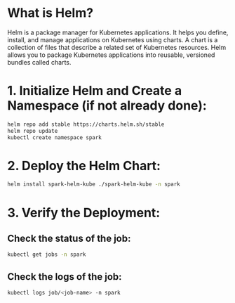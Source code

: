 # What is Helm?
Helm is a package manager for Kubernetes applications. It helps you define, install, and manage applications on Kubernetes using charts. A chart is a collection of files that describe a related set of Kubernetes resources. Helm allows you to package Kubernetes applications into reusable, versioned bundles called charts.

# 1. Initialize Helm and Create a Namespace (if not already done):
```sh
helm repo add stable https://charts.helm.sh/stable
helm repo update
kubectl create namespace spark

```
# 2. Deploy the Helm Chart:
```sh
helm install spark-helm-kube ./spark-helm-kube -n spark
```

# 3. Verify the Deployment:
## Check the status of the job:
```sh
kubectl get jobs -n spark
```
## Check the logs of the job:
```sh
kubectl logs job/<job-name> -n spark
```



